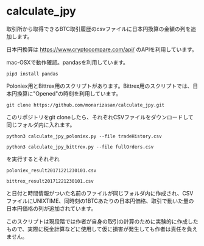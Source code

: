 # calculate_jpy

取引所から取得できるBTC取引履歴のcsvファイルに日本円換算の金額の列を追加します。

日本円換算は https://www.cryptocompare.com/api/ のAPIを利用しています。

mac-OSXで動作確認。pandasを利用しています。

`pip3 install pandas`

Poloniex用とBittrex用のスクリプトがあります。Bittrex用のスクリプトでは、日本円換算に"Opened"の時刻を利用しています。

`git clone https://github.com/monarizasan/calculate_jpy.git`

このリポジトリをgit cloneしたら、それぞれCSVファイルをダウンロードして同じフォルダ内に入れます。

`python3 calculate_jpy_poloniex.py --file tradeHistory.csv`

`python3 calculate_jpy_bittrex.py --file fullOrders.csv`

を実行するとそれぞれ

`poloniex_result20171221230101.csv`

`bittrex_result20171221230101.csv`

と日付と時間情報がついた名前のファイルが同じフォルダ内に作成され、CSVファイルにUNIXTIME、同時刻の1BTCあたりの日本円価格、取引で動いた量の日本円価格の列が追加されています。

このスクリプトは現段階では作者が自身の取引の計算のために実験的に作成したもので、実際に税金計算などに使用して仮に損害が発生しても作者は責任を負えません。
